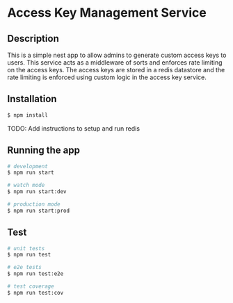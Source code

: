 # Access Key Management Service

## Description

This is a simple nest app to allow admins to generate custom access keys to users. This service acts as a middleware of sorts and enforces rate limiting on the access keys. The access keys are stored in a redis datastore and the rate limiting is enforced using custom logic in the access key service.

## Installation

```bash
$ npm install
```

TODO: Add instructions to setup and run redis

## Running the app

```bash
# development
$ npm run start

# watch mode
$ npm run start:dev

# production mode
$ npm run start:prod
```

## Test

```bash
# unit tests
$ npm run test

# e2e tests
$ npm run test:e2e

# test coverage
$ npm run test:cov
```
